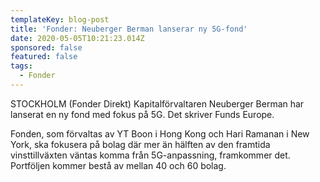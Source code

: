 ```yaml
---
templateKey: blog-post
title: 'Fonder: Neuberger Berman lanserar ny 5G-fond'
date: 2020-05-05T10:21:23.014Z
sponsored: false
featured: false
tags:
  - Fonder
---
```

STOCKHOLM (Fonder Direkt) Kapitalförvaltaren Neuberger Berman har lanserat en ny fond med fokus på 5G. Det skriver Funds Europe.

Fonden, som förvaltas av YT Boon i Hong Kong och Hari Ramanan i New York, ska fokusera på bolag där mer än hälften av den framtida vinsttillväxten väntas komma från 5G-anpassning, framkommer det. Portföljen kommer bestå av mellan 40 och 60 bolag.